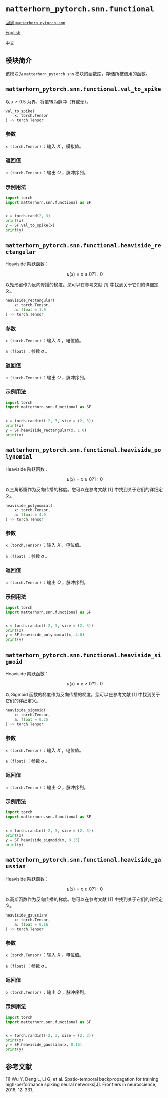 # `matterhorn_pytorch.snn.functional`

[回到 `matterhorn_pytorch.snn`](./README.md)

[English](../../en_us/snn/1_functional.md)

[中文](../../zh_cn/snn/1_functional.md)

## 模块简介

该模块为 `matterhorn_pytorch.snn` 模块的函数库，存储所被调用的函数。

## `matterhorn_pytorch.snn.functional.val_to_spike`

以 $x \ge 0.5$ 为界，将值转为脉冲（有或无）。

```python
val_to_spike(
    x: torch.Tensor
) -> torch.Tensor
```

### 参数

`x (torch.Tensor)` ：输入 $X$ ，模拟值。

### 返回值

`o (torch.Tensor)` ：输出 $O$ ，脉冲序列。

### 示例用法

```python
import torch
import matterhorn.snn.functional as SF


x = torch.rand(2, 3)
print(x)
y = SF.val_to_spike(x)
print(y)
```

## `matterhorn_pytorch.snn.functional.heaviside_rectangular`

Heaviside 阶跃函数：

$$u(x)=x \ge 0 ? 1 : 0$$

以矩形窗作为反向传播的梯度。您可以在参考文献 [1] 中找到关于它们的详细定义。

```python
heaviside_rectangular(
    x: torch.Tensor,
    a: float = 1.0
) -> torch.Tensor
```

### 参数

`x (torch.Tensor)` ：输入 $X$ ，电位值。

`a (float)` ：参数 $a$ 。

### 返回值

`o (torch.Tensor)` ：输出 $O$ ，脉冲序列。

### 示例用法

```python
import torch
import matterhorn.snn.functional as SF


x = torch.randint(-2, 3, size = (2, 3))
print(x)
y = SF.heaviside_rectangular(x, 1.0)
print(y)
```

## `matterhorn_pytorch.snn.functional.heaviside_polynomial`

Heaviside 阶跃函数：

$$u(x)=x \ge 0 ? 1 : 0$$

以三角形窗作为反向传播的梯度。您可以在参考文献 [1] 中找到关于它们的详细定义。

```python
heaviside_polynomial(
    x: torch.Tensor,
    a: float = 4.0
) -> torch.Tensor
```

### 参数

`x (torch.Tensor)` ：输入 $X$ ，电位值。

`a (float)` ：参数 $a$ 。

### 返回值

`o (torch.Tensor)` ：输出 $O$ ，脉冲序列。

### 示例用法

```python
import torch
import matterhorn.snn.functional as SF


x = torch.randint(-2, 3, size = (2, 3))
print(x)
y = SF.heaviside_polynomial(x, 4.0)
print(y)
```

## `matterhorn_pytorch.snn.functional.heaviside_sigmoid`

Heaviside 阶跃函数：

$$u(x)=x \ge 0 ? 1 : 0$$

以 Sigmoid 函数的梯度作为反向传播的梯度。您可以在参考文献 [1] 中找到关于它们的详细定义。

```python
heaviside_sigmoid(
    x: torch.Tensor,
    a: float = 0.25
) -> torch.Tensor
```

### 参数

`x (torch.Tensor)` ：输入 $X$ ，电位值。

`a (float)` ：参数 $a$ 。

### 返回值

`o (torch.Tensor)` ：输出 $O$ ，脉冲序列。

### 示例用法

```python
import torch
import matterhorn.snn.functional as SF


x = torch.randint(-2, 3, size = (2, 3))
print(x)
y = SF.heaviside_sigmoid(x, 0.25)
print(y)
```

## `matterhorn_pytorch.snn.functional.heaviside_gaussian`

Heaviside 阶跃函数：

$$u(x)=x \ge 0 ? 1 : 0$$

以高斯函数作为反向传播的梯度。您可以在参考文献 [1] 中找到关于它们的详细定义。

```python
heaviside_gaussian(
    x: torch.Tensor,
    a: float = 0.16
) -> torch.Tensor
```

### 参数

`x (torch.Tensor)` ：输入 $X$ ，电位值。

`a (float)` ：参数 $a$ 。

### 返回值

`o (torch.Tensor)` ：输出 $O$ ，脉冲序列。

### 示例用法

```python
import torch
import matterhorn.snn.functional as SF


x = torch.randint(-2, 3, size = (2, 3))
print(x)
y = SF.heaviside_gaussian(x, 0.16)
print(y)
```

## 参考文献

[1] Wu Y, Deng L, Li G, et al. Spatio-temporal backpropagation for training high-performance spiking neural networks[J]. Frontiers in neuroscience, 2018, 12: 331.